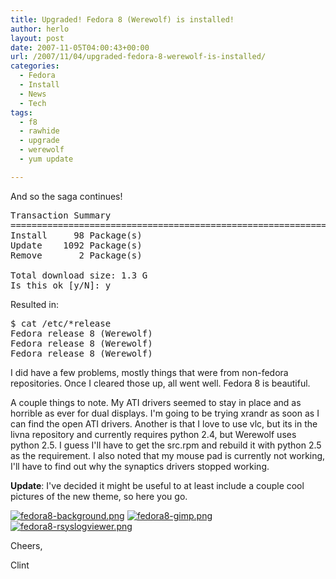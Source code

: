 ```yaml
---
title: Upgraded! Fedora 8 (Werewolf) is installed!
author: herlo
layout: post
date: 2007-11-05T04:00:43+00:00
url: /2007/11/04/upgraded-fedora-8-werewolf-is-installed/
categories:
  - Fedora
  - Install
  - News
  - Tech
tags:
  - f8
  - rawhide
  - upgrade
  - werewolf
  - yum update

---
```

And so the saga continues!

<pre>Transaction Summary
=============================================================================
Install     98 Package(s)
Update    1092 Package(s)
Remove       2 Package(s)

Total download size: 1.3 G
Is this ok [y/N]: y</pre>

Resulted in:

<pre>$ cat /etc/*release
Fedora release 8 (Werewolf)
Fedora release 8 (Werewolf)
Fedora release 8 (Werewolf)</pre>

I did have a few problems, mostly things that were from non-fedora repositories. Once I cleared those up, all went well. Fedora 8 is beautiful.

A couple things to note. My ATI drivers seemed to stay in place and as horrible as ever for dual displays. I'm going to be trying xrandr as soon as I can find the open ATI drivers. Another is that I love to use vlc, but its in the livna repository and currently requires python 2.4, but Werewolf uses python 2.5. I guess I'll have to get the src.rpm and rebuild it with python 2.5 as the requirement. I also noted that my mouse pad is currently not working, I'll have to find out why the synaptics drivers stopped working.

**Update**: I've decided it might be useful to at least include a couple cool pictures of the new theme, so here you go.

[![fedora8-background.png][1]][2] [![fedora8-gimp.png][3]][4] [![fedora8-rsyslogviewer.png][5]][6]

Cheers,

Clint

 [1]: {{<siteurl>}}uploads/2007/11/fedora8-background.thumbnail.png
 [2]: {{<siteurl>}}uploads/2007/11/fedora8-background.png "fedora8-background.png"
 [3]: {{<siteurl>}}uploads/2007/11/fedora8-gimp.thumbnail.png
 [4]: {{<siteurl>}}uploads/2007/11/fedora8-gimp.png "fedora8-gimp.png"
 [5]: {{<siteurl>}}uploads/2007/11/fedora8-rsyslogviewer.thumbnail.png
 [6]: {{<siteurl>}}uploads/2007/11/fedora8-rsyslogviewer.png "fedora8-rsyslogviewer.png"
